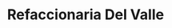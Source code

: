 ---
title: "Refaccionaria Del Valle"
url: /tijuana/refaccionaria-del-valle/
shop: piezas de automóviles
---